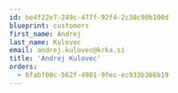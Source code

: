 ```yaml
---
id: be4f22e7-249c-477f-92f4-2c30c90b100d
blueprint: customers
first_name: Andrej
last_name: Kulovec
email: andrej.kulovec@krka.si
title: 'Andrej Kulovec'
orders:
  - 6fabf08c-562f-4901-9fec-ec933b366b19
---
```

